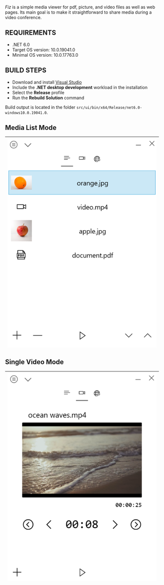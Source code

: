 _Fiz_ is a simple media viewer for pdf, picture, and video files as well as web pages. Its main goal is to make it straightforward to share media during a video conference.

## REQUIREMENTS
* .NET 6.0
* Target OS version: 10.0.19041.0
* Minimal OS version: 10.0.17763.0

## BUILD STEPS
* Download and install [Visual Studio](https://visualstudio.microsoft.com/)
* Include the __.NET desktop development__ workload in the installation
* Select the __Release__ profile
* Run the __Rebuild Solution__ command

Build output is located in the folder `src/ui/bin/x64/Release/net6.0-windows10.0.19041.0`.

## Media List Mode

| ![media list](/assets/readme-main-window-media-list.png) |
| - |

## Single Video Mode

| ![single video mode](/assets/readme-main-window-single-video-mode.png) |
| - |
